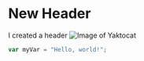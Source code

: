 # New Header
I created a header
![Image of Yaktocat](https://octodex.github.com/images/yaktocat.png)

``` javascript
var myVar = "Hello, world!";
```
